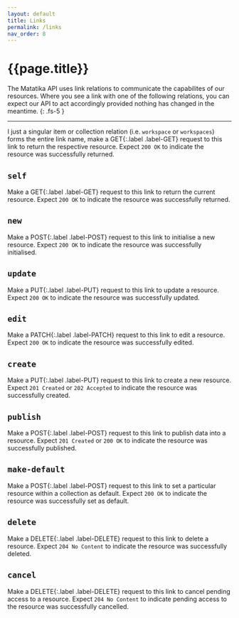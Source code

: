 ```yaml
---
layout: default
title: Links
permalink: /links
nav_order: 8
---
```


# {{page.title}}

The Matatika API uses link relations to communicate the capabilites of our resources.  Where you see a link with one of the following relations, you can expect our API to act accordingly provided nothing has changed in the meantime.
{: .fs-5 }

---

I just a singular item or collection relation (i.e. `workspace` or `workspaces`) forms the entire link name, make a <span>GET</span>{:.label .label-GET} request to this link to return the respective resource. Expect `200 OK` to indicate the resource was successfully returned.

## `self`
Make a <span>GET</span>{:.label .label-GET} request to this link to return the current resource. Expect `200 OK` to indicate the resource was successfully returned.

## `new`
Make a <span>POST</span>{:.label .label-POST} request to this link to initialise a new resource. Expect `200 OK` to indicate the resource was successfully initialised.

## `update`
Make a <span>PUT</span>{:.label .label-PUT} request to this link to update a resource. Expect `200 OK` to indicate the resource was successfully updated.

## `edit`
Make a <span>PATCH</span>{:.label .label-PATCH} request to this link to edit a resource. Expect `200 OK` to indicate the resource was successfully edited.

## `create`
Make a <span>PUT</span>{:.label .label-PUT} request to this link to create a new resource. Expect `201 Created` or `202 Accepted` to indicate the resource was successfully created.

## `publish`
Make a <span>POST</span>{:.label .label-POST} request to this link to publish data into a resource. Expect `201 Created` or `200 OK` to indicate the resource was successfully published.

## `make-default`
Make a <span>POST</span>{:.label .label-POST} request to this link to set a particular resource within a collection as default. Expect `200 OK` to indicate the resource was successfully set as default.

## `delete`
Make a <span>DELETE</span>{:.label .label-DELETE} request to this link to delete a resource. Expect `204 No Content` to indicate the resource was successfully deleted.

## `cancel` 
Make a <span>DELETE</span>{:.label .label-DELETE} request to this link to cancel pending access to a resource. Expect `204 No Content` to indicate pending access to the resource was successfully cancelled.